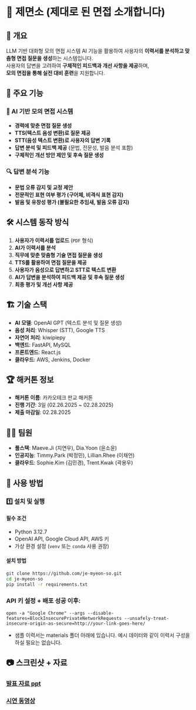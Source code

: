 # 📝 제면소 (제대로 된 면접 소개합니다)

## 🚀 개요
LLM 기반 대화형 모의 면접 시스템
AI 기능을 활용하여 사용자의 **이력서를 분석하고 맞춤형 면접 질문을 생성**하는 시스템입니다.  
사용자의 답변을 고려하여 **구체적인 피드백과 개선 사항을 제공**하며,  
**모의 면접을 통해 실전 대비 훈련**을 지원합니다.

## 🎯 주요 기능

### 🎤 AI 기반 모의 면접 시스템

- **경력에 맞춘 면접 질문 생성**
- **TTS(텍스트 음성 변환)로 질문 제공**
- **STT(음성 텍스트 변환)로 사용자의 답변 기록**
- **답변 분석 및 피드백 제공** (문법, 전문성, 발음 분석 포함)
- **구체적인 개선 방안 제안 및 후속 질문 생성**

### 🔍 답변 분석 기능

- **문법 오류 감지 및 교정 제안**
- **전문적인 표현 여부 평가 (구어체, 비격식 표현 감지)**
- **발음 및 유창성 평가 (불필요한 추임새, 발음 오류 감지)**

## 🛠️ 시스템 동작 방식

1. **사용자가 이력서를 업로드** (`PDF` 형식)
2. **AI가 이력서를 분석**
3. **직무에 맞춘 맞춤형 기술 면접 질문을 생성**
4. **TTS를 활용하여 면접 질문을 제공**
5. **사용자가 음성으로 답변하고 STT로 텍스트 변환**
6. **AI가 답변을 분석하여 피드백 제공 및 후속 질문 생성**
7. **최종 평가 및 개선 사항 제공**

## 🏗️ 기술 스택

- **AI 모델**: OpenAI GPT (텍스트 분석 및 질문 생성)
- **음성 처리**: Whisper (STT), Google TTS
- **자연어 처리**: kiwipiepy
- **백엔드**: FastAPI, MySQL
- **프론트엔드**: React.js
- **클라우드**: AWS, Jenkins, Docker

## 🏆 해커톤 정보

- **해커톤 이름**: 카카오테크 판교 해커톤
- **진행 기간**: 3일 (02.26.2025 ~ 02.28.2025)
- **제출 마감일**: 02.28.2025

## 🙋‍♂️ 팀원

- **풀스택**: Maeve.Ji (지연우), Dia.Yoon (윤소윤)
- **인공지능**: Timmy.Park (박정민), Lillian.Rhee (이채언)
- **클라우드**: Sophie.Kim (김민경), Trent.Kwak (곽용우)

## 📌 사용 방법

### 1️⃣ 설치 및 실행

#### 필수 조건

- Python 3.12.7
- OpenAI API, Google Cloud API, AWS 키
- 가상 환경 설정 (`venv` 또는 `conda` 사용 권장)

#### 설치 방법

```bash
git clone https://github.com/je-myeon-so.git
cd je-myeon-so
pip install -r requirements.txt
```
### API 키 설정 + 배포 성공 이후: 

```
open -a "Google Chrome" --args --disable-features=BlockInsecurePrivateNetworkRequests --unsafely-treat-insecure-origin-as-secure=http://your-link-goes-here/ 
```
- 샘플 이력서는 materials 폴더 아래에 있습니다. 예시 데이터와 같이 이력서 구성을 하실 필요는 없습니다. 
## 📷 스크린샷 + 자료

### [발표 자료 ppt](https://drive.google.com/file/d/1_XMY_YlbMH5o22Gf_6rNLmscqKlPkvne/view?usp=sharing)
### [시연 동영상](https://drive.google.com/file/d/1iF0lrO08n_0wkf1KT4mlqYLqkHvn1FU6/view?usp=sharing)
